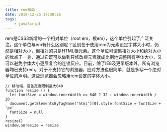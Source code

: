 ```yaml
---
title: rem布局
date: 2019-12-26 17:38:26
tags:
    - javaScript
---
```


rem是CSS3新增的一个相对单位（root em，根em），这个单位引起了广泛关注。这个单位与em有什么区别呢？区别在于使用rem为元素设定字体大小时，仍然是相对大小，但相对的只是HTML根元素。这个单位可谓集相对大小和绝对大小的优点于一身，通过它既可以做到只修改根元素就成比例地调整所有字体大小，又可以避免字体大小逐层复合的连锁反应。目前，除了IE8及更早版本外，所有浏览器均已支持rem。对于不支持它的浏览器，应对方法也很简单，就是多写一个绝对单位的声明。这些浏览器会忽略用rem设定的字体大小。
<!-- more -->

```
// 移动端，设备宽度限制最大640
function resize () {
  let fontSize = window.innerWidth >= 640 ? 32 : window.innerWidth / 20
  document.getElementsByTagName('html')[0].style.fontSize = fontSize + 'px'
  fontSize = null
}
resize()
window.onresize = resize
```
